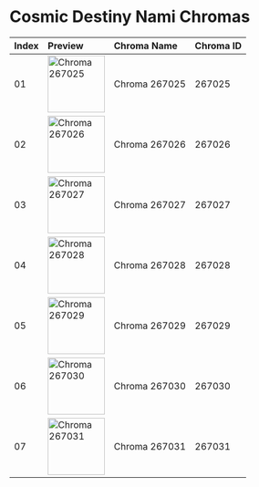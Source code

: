 # Cosmic Destiny Nami Chromas

| Index | Preview | Chroma Name | Chroma ID |
|:---|:---|:---|:---|
| 01 | <img src='https://raw.communitydragon.org/latest/plugins/rcp-be-lol-game-data/global/default/v1/champion-chroma-images/267/267025.png' alt='Chroma 267025' width='100'> | Chroma 267025 | 267025 |
| 02 | <img src='https://raw.communitydragon.org/latest/plugins/rcp-be-lol-game-data/global/default/v1/champion-chroma-images/267/267026.png' alt='Chroma 267026' width='100'> | Chroma 267026 | 267026 |
| 03 | <img src='https://raw.communitydragon.org/latest/plugins/rcp-be-lol-game-data/global/default/v1/champion-chroma-images/267/267027.png' alt='Chroma 267027' width='100'> | Chroma 267027 | 267027 |
| 04 | <img src='https://raw.communitydragon.org/latest/plugins/rcp-be-lol-game-data/global/default/v1/champion-chroma-images/267/267028.png' alt='Chroma 267028' width='100'> | Chroma 267028 | 267028 |
| 05 | <img src='https://raw.communitydragon.org/latest/plugins/rcp-be-lol-game-data/global/default/v1/champion-chroma-images/267/267029.png' alt='Chroma 267029' width='100'> | Chroma 267029 | 267029 |
| 06 | <img src='https://raw.communitydragon.org/latest/plugins/rcp-be-lol-game-data/global/default/v1/champion-chroma-images/267/267030.png' alt='Chroma 267030' width='100'> | Chroma 267030 | 267030 |
| 07 | <img src='https://raw.communitydragon.org/latest/plugins/rcp-be-lol-game-data/global/default/v1/champion-chroma-images/267/267031.png' alt='Chroma 267031' width='100'> | Chroma 267031 | 267031 |

